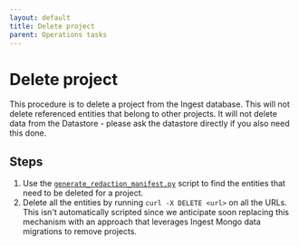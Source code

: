 ```yaml
---
layout: default
title: Delete project
parent: Operations tasks
---
```


# Delete project
This procedure is to delete a project from the Ingest database. This will not delete referenced entities that belong to other projects. It will not delete data from the Datastore - please ask the datastore directly if you also need this done.

## Steps
1. Use the [`generate_redaction_manifest.py`](https://github.com/HumanCellAtlas/ingest-client/blob/master/ingest/utils/generate_redaction_manifest.py) script to find the entities that need to be deleted for a project.
2. Delete all the entities by running `curl -X DELETE <url>` on all the URLs. This isn't automatically scripted since we anticipate soon replacing this mechanism with an approach that leverages Ingest Mongo data migrations to remove projects.